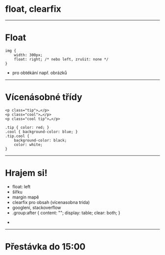 <!-- .slide: data-state="c-slide-inter" -->

# float, clearfix

---

# Float

<pre class="c-text-md fragment" contenteditable><code class="lang-css stretch" data-noescape>img {
	width: 300px;
	float: right; /* nebo left, zrušit: none */
}</code></pre>


>>>
* pro obtékání např. obrázků

---

# Vícenásobné třídy

<pre class="c-text-md fragment" data-fragment-index="10" contenteditable><code class="lang-html" data-noescape><span class="fragment" data-fragment-index="10">&lt;p class="tip"&gt;…&lt;/p&gt;</span>
<span class="fragment" data-fragment-index="10">&lt;p class="cool"&gt;…&lt;/p&gt;</span>
<span class="fragment" data-fragment-index="30">&lt;p class="cool tip"&gt;…&lt;/p&gt;</span></code></pre>

<pre class="c-text-md fragment" contenteditable data-fragment-index="20"><code class="lang-css" data-noescape><span class="fragment" data-fragment-index="20">.tip { color: red; }</span>
<span class="fragment" data-fragment-index="20">.cool { background-color: blue; }</span>
<span class="c-extra"><span class="fragment" data-fragment-index="33">.tip.cool {
	background-color: black;
	color: white;
}</span></span></code></pre>


---

<!-- .slide: data-state="c-slide-task" -->

# Hrajem si!

* float: left
* šířku
* margin mapě
* clearfix pro obsah (vícenasobna trida)
* googlení, stackoverflow
* .group:after { content: ""; display: table; clear: both; }
>>>
*

---

<!-- .slide: data-state="c-slide-break" -->

# Přestávka do 15:00

